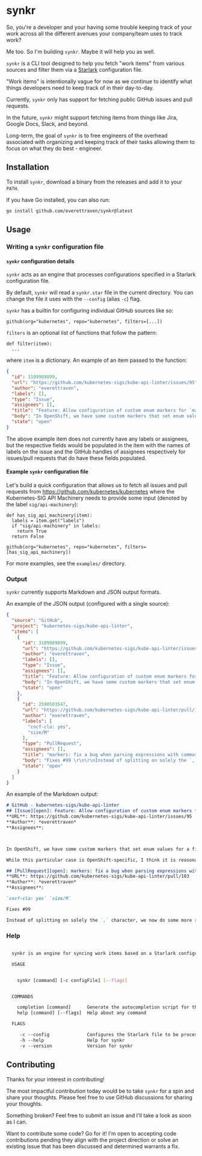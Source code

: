 # synkr

So, you're a developer and your having some trouble keeping track of your work across all the different avenues your company/team uses to track work?

Me too. So I'm building `synkr`. Maybe it will help you as well.

`synkr` is a CLI tool designed to help you fetch "work items" from various sources and filter them via a [Starlark](https://github.com/bazelbuild/starlark) configuration file.

"Work items" is intentionally vague for now as we continue to identify what things developers need to
keep track of in their day-to-day.

Currently, `synkr` only has support for fetching public GitHub issues and pull requests.

In the future, `synkr` might support fetching items from things like Jira, Google Docs, Slack, and beyond.

Long-term, the goal of `synkr` is to free engineers of the overhead associated with organizing and keeping track of their tasks allowing them to focus on what they do best - engineer.

## Installation

To install `synkr`, download a binary from the releases and add it to your `PATH`.

If you have Go installed, you can also run:
```sh
go install github.com/everettraven/synkr@latest
```

## Usage

### Writing a `synkr` configuration file

#### `synkr` configuration details
`synkr` acts as an engine that processes configurations specified in a Starlark configuration file.

By default, `synkr` will read a `synkr.star` file in the current directory. You can change the file it uses with the `--config` (alias `-c`) flag.

`synkr` has a builtin for configuring individual GitHub sources like so:
```starlark
github(org="kubernetes", repo="kubernetes", filters=[...])
```
`filters` is an optional list of functions that follow the pattern:
```starlark
def filter(item):
  ...
```
where `item` is a dictionary. An example of an item passed to the function:
```json
{
  "id": 3109989899,
  "url": "https://github.com/kubernetes-sigs/kube-api-linter/issues/95",
  "author": "everettraven",
  "labels": [],
  "type": "Issue",
  "assignees": [],
  "title": "Feature: Allow configuration of custom enum markers for `maxlength` linter",
  "body": "In OpenShift, we have some custom markers that set enum values for a field and this results in the `maxlength` linter stating that a field/type alias should have a maximum length when using this custom marker instead of the standard `kubebuilder:validation:Enum` marker.\n\nWhile this particular case is OpenShift-specific, I think it is reasonable to make a generic way to extend this detection logic as there may be other vendors and/or projects that use their own custom markers for CRD generation.",
  "state": "open"
}
```

The above example item does not currently have any labels or assignees, but the respective fields would be populated in the item with the names of labels on the issue and the GitHub handles of assignees respectively for issues/pull requests that do have these fields populated.

#### Example `synkr` configuration file

Let's build a quick configuration that allows us to fetch all issues and pull requests
from https://github.com/kubernetes/kubernetes where the Kubernetes-SIG API Machinery needs
to provide some input (denoted by the label `sig/api-machinery`):

```starlark
def has_sig_api_machinery(item):
  labels = item.get("labels")
  if "sig/api-machinery" in labels:
    return True
  return False

github(org="kubernetes", repo="kubernetes", filters=[has_sig_api_machinery])
```
For more examples, see the `examples/` directory.

### Output

`synkr` currently supports Markdown and JSON output formats.

An example of the JSON output (configured with a single source):

```json
{
  "source": "GitHub",
  "project": "kubernetes-sigs/kube-api-linter",
  "items": [
    {
      "id": 3109989899,
      "url": "https://github.com/kubernetes-sigs/kube-api-linter/issues/95",
      "author": "everettraven",
      "labels": [],
      "type": "Issue",
      "assignees": [],
      "title": "Feature: Allow configuration of custom enum markers for `maxlength` linter",
      "body": "In OpenShift, we have some custom markers that set enum values for a field and this results in the `maxlength` linter stating that a field/type alias should have a maximum length when using this custom marker instead of the standard `kubebuilder:validation:Enum` marker.\n\nWhile this particular case is OpenShift-specific, I think it is reasonable to make a generic way to extend this detection logic as there may be other vendors and/or projects that use their own custom markers for CRD generation.",
      "state": "open"
    },
    {
      "id": 2590503547,
      "url": "https://github.com/kubernetes-sigs/kube-api-linter/pull/103",
      "author": "everettraven",
      "labels": [
        "cncf-cla: yes",
        "size/M"
      ],
      "type": "PullRequest",
      "assignees": [],
      "title": "markers: fix a bug when parsing expressions with commas present in value",
      "body": "Fixes #99 \r\n\r\nInstead of splitting on solely the `,` character, we now do some more robust normalization for parsing of markers to handle the scenarios where a marker may specify an expression with attributes the have a `,` in their value.",
      "state": "open"
    }
  ]
}
```

An example of the Markdown output:
```md
# GitHub - kubernetes-sigs/kube-api-linter
## [Issue][open]: Feature: Allow configuration of custom enum markers for `maxlength` linter
**URL**: https://github.com/kubernetes-sigs/kube-api-linter/issues/95
**Author**: *everettraven*
**Assignees**:



In OpenShift, we have some custom markers that set enum values for a field and this results in the `maxlength` linter stating that a field/type alias should have a maximum length when using this custom marker instead of the standard `kubebuilder:validation:Enum` marker.

While this particular case is OpenShift-specific, I think it is reasonable to make a generic way to extend this detection logic as there may be other vendors and/or projects that use their own custom markers for CRD generation.

## [PullRequest][open]: markers: fix a bug when parsing expressions with commas present in value
**URL**: https://github.com/kubernetes-sigs/kube-api-linter/pull/103
**Author**: *everettraven*
**Assignees**:

`cncf-cla: yes` `size/M`

Fixes #99

Instead of splitting on solely the `,` character, we now do some more robust normalization for parsing of markers to handle the scenarios where a marker may specify an expression with attributes the have a `,` in their value.
```

### Help
```sh

  synkr is an engine for syncing work items based on a Starlark configuration

  USAGE


    synkr [command] [-c configFile] [--flags]  


  COMMANDS

    completion [command]      Generate the autocompletion script for the specified shell
    help [command] [--flags]  Help about any command

  FLAGS

     -c --config              Configures the Starlark file to be processed for configuration (synkr.star)
     -h --help                Help for synkr
     -v --version             Version for synkr

```

## Contributing

Thanks for your interest in contributing!

The most impactful contribution today would be to take `synkr` for a spin
and share your thoughts. Please feel free to use GitHub discussions for sharing your
thoughts.

Something broken? Feel free to submit an issue and I'll take a look as soon as I can.

Want to contribute some code? Go for it! I'm open to accepting code contributions pending they align
with the project direction or solve an existing issue that has been discussed and determined warrants a fix.
